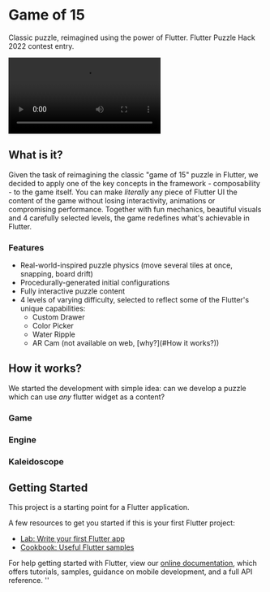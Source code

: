 # Game of 15

Classic puzzle, reimagined using the power of Flutter.
Flutter Puzzle Hack 2022 contest entry. 

<video><source src="video.webm" type="video/webm"></video>

## What is it?

Given the task of reimagining the classic "game of 15" puzzle in Flutter, we decided to apply one of the key concepts in the framework - composability - to the game itself. 
You can make *literally* any piece of Flutter UI the content of the game without losing interactivity, animations or compromising performance.
Together with fun mechanics, beautiful visuals and 4 carefully selected levels, the game redefines
what's achievable in Flutter.

### Features

- Real-world-inspired puzzle physics (move several tiles at once, snapping, board drift)
- Procedurally-generated initial configurations
- Fully interactive puzzle content
- 4 levels of varying difficulty, selected to reflect some of the Flutter's unique capabilities:
  - Custom Drawer
  - Color Picker
  - Water Ripple
  - AR Cam (not available on web, [why?](#How it works?))

## How it works?

We started the development with simple idea: can we develop a puzzle which can use *any* flutter widget as a content? 

### Game

### Engine

### Kaleidoscope



## Getting Started

This project is a starting point for a Flutter application.

A few resources to get you started if this is your first Flutter project:

- [Lab: Write your first Flutter app](https://flutter.dev/docs/get-started/codelab)
- [Cookbook: Useful Flutter samples](https://flutter.dev/docs/cookbook)

For help getting started with Flutter, view our
[online documentation](https://flutter.dev/docs), which offers tutorials,
samples, guidance on mobile development, and a full API reference.
''